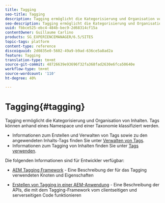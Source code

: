 ```yaml
---
title: Tagging
seo-title: Tagging
description: Tagging ermöglicht die Kategorisierung und Organisation von Inhalten
seo-description: Tagging ermöglicht die Kategorisierung und Organisation von Inhalten
uuid: fbbce525-ebc4-484b-bec9-2d68314cf15a
contentOwner: Guillaume Carlino
products: SG_EXPERIENCEMANAGER/6.5/SITES
topic-tags: platform
content-type: reference
discoiquuid: 2d0835e0-5602-49a9-b9ad-636ce5a8ad2a
feature: Tagging
translation-type: tm+mt
source-git-commit: 48726639e93696f32fa368fad2630e6fca50640e
workflow-type: tm+mt
source-wordcount: '110'
ht-degree: 40%

---
```



# Tagging{#tagging}

Tagging ermöglicht die Kategorisierung und Organisation von Inhalten. Tags können anhand eines Namespace und einer Taxonomie klassifiziert werden.

* Informationen zum Erstellen und Verwalten von Tags sowie zu den angewendeten Inhalts-Tags finden Sie unter [Verwalten von Tags](/help/sites-administering/tags.md).
* Informationen zum Tagging von Inhalten finden Sie unter [Tags verwenden](/help/sites-authoring/tags.md).

Die folgenden Informationen sind für Entwickler verfügbar:

* [AEM Tagging Framework](/help/sites-developing/framework.md)  - Eine Beschreibung der für das Tagging verwendeten Knoten und Eigenschaften

* [Erstellen von Tagging in einer AEM-Anwendung](/help/sites-developing/building.md)  - Eine Beschreibung der APIs, die mit dem Tagging-Framework vom clientseitigen und serverseitigen Code funktionieren